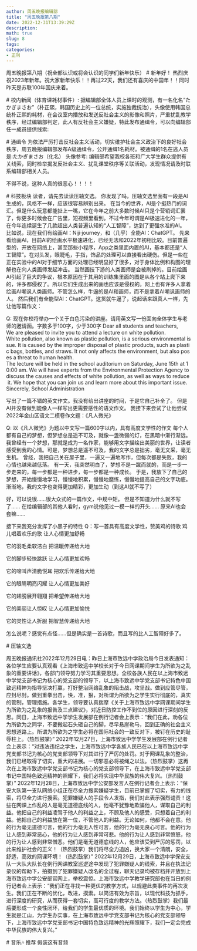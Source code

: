 ```yaml
---
author: 周五晚报编辑部
title: "周五晚报第八期"
date: 2022-12-31T13:39:29Z
description: 
math: true
slug: 8
tags:
categories:
- 正刊
---
```

周五晚报第八期（祝全部认识或将会认识的同学们新年快乐）
# 新年好！
热烈庆祝2023年新年。祝大家新年快乐！！再过22天，我们还有喜庆的中国年！！同时昨天是苏联100年国庆来着。

# 校内新闻（体育课耗材事件）:
据编辑部全体人员上课时的观测，有一名化名“たかぎまさお”（朴正熙，韩国历史上的一位总统，实施独裁统治），头像使用韩国总统朴正熙的耗材，在会议室内播放和发送反社会主义的影像和照片，严重扰乱教学秩序，经过编辑部判定，此人有反社会主义嫌疑，特此发布通缉令，可以向编辑部任一成员提供线索:

# 通缉令
为依法严厉打击反社会主义活动，切实维护社会主义政治下的良好社会秩序，周五晚报编辑部发布A级通缉令，公开通缉1名耗材。被通缉的1名在逃人员是:たかぎまさお（化名）
头像参考:
编辑部希望我校各班和广大学生群众提供有关线索，同时检举揭发反社会主义、扰乱课堂秩序等关联活动，发现情况请及时联系编辑部相关人员。

不得不说，这种人真的很恶心！！！！

# 科技板块
读者，请先去读读压轴文选。
你发现了吗，压轴文选里面有一段是AI生成的，风格不一样，应该很容易辨别出来。
在当今的世界，AI是个挺热门的词汇。但是什么玩意都能扯上一嘴，它在今年之前大多数时候AI只是个营销词汇罢了，你更多时候会在广告里，短视频里看到。不过今年可谓是AI极速进化的一年，在今年连续诞生了几款超出人类普遍认知的“人工智障”，达到了更强水准的AI。
比如说，现在我们有绘画AI：Niji·journey，和（几乎）全能AI：ChatGPT。
先来看绘画AI，目前AI的绘画水平极速进化，已经无法和2022年初相比较。目前普遍型的，开放在网络上，甚至那些小程序，App之类里面内置的AI，基本都还是“人工智障”。在对头发，眼睫毛，手指，饰品的处理可以直接看出硬伤。但是一些在正在实验中的AI对于细节方面的处理已经明显好了很多，对于身体比例和构图的理解也在向人类画师发起冲击。
当然画技下游的人类画师是会被刷掉的。目前绘画AI引起了巨大的争议，根本原因在于其用的训练集里面的图是从各个站上爬下来的，许多都侵权了。所以它们生成出来的画也应该是侵权的。网上也有许多人拿着绘画AI嘲讽人类画师。不管怎么样，牛逼的是AI和画师，而不是拿着AI嘲讽画师的人。
然后我们有全能型AI：ChatGPT。这货就牛逼了，说起话来跟真人一样，先让他写篇作文：

Q: 现在你校将举办一个关于白色污染的讲座。请用英文写一份面向全体学生与老师的邀请函。字数多于100字，少于300字
Dear all students and teachers,
We are pleased to invite you to attend a lecture on white pollution.
White pollution, also known as plastic pollution, is a serious environmental issue. It is caused by the improper disposal of plastic products, such as plastic bags, bottles, and straws. It not only affects the environment, but also poses a threat to human health.
The lecture will be held in the school auditorium on Saturday, June 15th at 10:00 am. We will have experts from the Environmental Protection Agency to discuss the causes and effects of white pollution, as well as ways to reduce it.
We hope that you can join us and learn more about this important issue.
Sincerely,
School Administration

写出了一篇不错的英文作文。我没有给出讲座的时间，于是它自己补全了。
但是AI并没有做到能像人一样写出更需要感性的语文作文。
我接下来尝试了让他尝试2022年金山区语文二模卷作文题：《凡人微光》

Q: 以《凡人微光》为题以中文写一篇600字以内，具有高度文学性的作文
每个人都有自己的梦想，但梦想总是遥不可及，就像一盏微弱的灯，在黑暗中渐行渐远。
我曾经有一个梦想，那就是成为一名作家，能够用文字描绘出美丽的世界，让读者感受到我的心情。可是，梦想总是遥不可及，我的文字总是拙劣，毫无文采，毫无生机。
曾经，我把自己关在屋子里，一遍又一遍地写作，但每次都是失败，我的心情也越来越低落。
有一天，我突然明白了，梦想不是一蹴而就的，而是一步一步走来的，每一步都是一种进步，每一步都是一种成长。
于是，我放下了自己的梦想，开始慢慢地学习，慢慢地积累，慢慢地磨练，慢慢地提高自己的文字功底。
渐渐地，我的文字也变得更加精彩，更加生动（到这AI就不写了）

好，可以说很……很大众式的一篇作文，中规中矩。
但是不知道为什么就不写了……
在给编辑部的其他人看时，gym说他见过一模一样的开头……
原来AI也会套嘛……

接下来我充分发挥了小黑子的特性
Q：写一首具有高度文学性，赞美鸡的诗歌
鸡儿唱着欢乐的歌
让人心情更加舒畅

它的羽毛柔软洁白
把温暖传递给大地

它的脚步轻快跳跃
让人心情更加欢畅

它的啼叫声清脆悦耳
把欢乐传递给大地

它的眼睛明亮闪耀
让人心情更加美好

它的翅膀展开翱翔
把希望传递给大地

它的美丽让人惊叹
让人心情更加愉悦

它的灵性让人折服
把智慧传递给大地

怎么说呢？感觉有点怪……但是确实是一首诗歌，而且写的比人工智障好多了。

# 压轴文选

周五晚报通讯社2022年12月29日电：昨日上海市致远中学政治局今日发表通知：各位学生应要认真观看《上海市致远中学校长对于今日网课期间学生为所欲为之乱象的重要讲话》，各部门领导努力学习其重要思想。全校各族人民在以上海市致远中学党支部书记为核心的党支部的领导下，以上海市致远中学党支部书记特色中国致远精神为指导坚决打赢，打好整治网络乱象的阻击战，攻坚战。做到应管尽管，应封尽封。做到重拳出击，快，准，狠，对所谓为所欲为之学生实行彻底的，真实的管制，管理措施。各学生，领导要认真揣摩《关于上海市致远中学网课期间学生为所欲为之乱象的报告及三点建议》，对近日防控工作不到位的原因进行深刻的反思。同日，上海市致远中学学生发展部在例行记者会上表示：“我们在此，劝各位为所欲为之同学，不要搬起石头砸自己的脚，尽早悬崖勒马，回到正确的社会主义思想道路上。所谓为所欲为之学生必将在国际社会的一致反对下，被钉在历史的耻辱柱上。（热烈鼓掌）”
2022年12月27日，上海市致远中学学生发展部在例行记者会上表示：“对违法违纪之学生，上海市致远中学各族人民已在以上海市致远中学党支部书记为核心的党支部领导下对其进行了严厉的处罚。对于网课乱象的整治，我们已经取得了切实，重大的进展。一切邪恶必将被绳之以法。（热烈鼓掌）这再次在上海市致远中学党支部书记为核心的党支部领导下，在上海市致远中学党支部书记中国特色致远精神的照耀下，我们必将实现中华民族的伟大复兴。（热烈鼓掌）”
2022年12月28日，上海市致远中学公安部发言人在例行记者会上表示：“保安大队第一支队网络小组正在尽全力搜索嫌疑学生，目前已掌握了切实，有力的线索，将尽全力进行搜索。犯罪嫌疑人的手段令人发指，我们对此表示强烈谴责！这些在网课上作乱的人是毫无道德底线的人，他毫不犹豫地欺骗他人，谋取自己的利益。他把自己的利益凌驾于他人的利益之上，不顾及他人的感受，只想着自己的利益。他把自己的利益放在第一位，不管他人的利益。无论如何，他都不会在意。他的行为毫无道德可言，他的行为毫无人性可言，他的行为毫无良心可言。他的行为让人感到非常恶心，他的行为让人感到非常可悲。他的行为让人感到非常愤怒，他的行为让人感到非常憎恶。他们是毫无道德底线的人，他应该受到严厉的惩罚，以此来维护社会的正义！（热烈鼓掌）我们将尽全力追凶，换大家一个清朗，安全，舒适，高效的网课环境！（热烈鼓掌）”
2022年12月29日，上海市致远中学保安支队一大队大队长在例行网课教室巡逻途中发现了犯罪嫌疑人的线索，并且在执法记录仪的帮助下，拍摄到了犯罪嫌疑人改名的全过程，聊天记录均被存档并开放到上海市致远中学公安部官网上，举校震惊。上海市致远中学教学研究部也在当日的例行记者会上表示：“我们正在寻找一种更优的教学方式，以规避此类事件的再次发生。我们正在不断的优化，改进，摸索。以简洁有效为宗旨，以现代科技为抓手，进行深度的研究，从而获得一套切实，高可行度的教学方法。（热烈鼓掌）我们最后要形成一个良性闭环，给我们的学生最优质的环境。我们始终以学生为中心，学生就是江山，为学生办实事，在上海市致远中学党支部书记为核心的党支部领导下，上海市致远中学党支部书记中国特色致远精神的光辉照耀下，我们一定会完成中华民族的伟大复兴。”

# 音乐🎶 推荐
假装这有音频